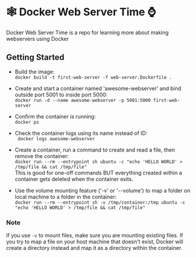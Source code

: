 # 🕸️ Docker Web Server Time ⌚

Docker Web Server Time is a repo for learning more about making webservers using Docker

## Getting Started

* Build the image:  
`docker build -t first-web-server -f web-server.Dockerfile .`

* Create and start a container named 'awesome-webserver' and bind outside port 5001 to inside port 5000:  
`docker run -d --name awesome-webserver -p 5001:5000 first-web-server`

* Confirm the container is running:  
`docker ps`

* Check the container logs using its name instead of ID:  
` docker logs awesome-webserver`

* Create a container, run a command to create and read a file, then remove the container:  
`docker run --rm --entrypoint sh ubuntu -c "echo 'HELLO WORLD' > /tmp/file && cat /tmp/file"`  
This is good for one-off commands BUT everything created within a container gets deleted when the container exits.

* Use the volume mounting feature ('-v' or '--volume') to map a folder on local machine to a folder in the container:  
`docker run --rm --entrypoint sh -v /tmp/container:/tmp ubuntu -c "echo 'HELLO WORLD' > /tmp/file && cat /tmp/file"`

### Note
If you use `-v` to mount files, make sure you are mounting existing files. If you try to map a file on your host machine that doesn't exist, Docker will create a directory instead and map it as a directory within the container.